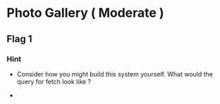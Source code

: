 # Photo Gallery ( Moderate )

## Flag 1 

### Hint

- Consider how you might build this system yourself. What would the query for fetch look like ?

- 